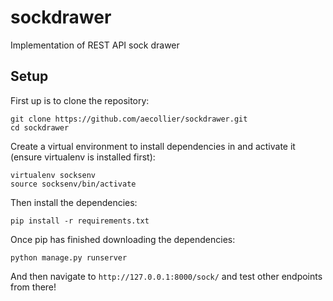 # sockdrawer
Implementation of REST API sock drawer

## Setup
First up is to clone the repository:
```
git clone https://github.com/aecollier/sockdrawer.git
cd sockdrawer
```

Create a virtual environment to install dependencies in and activate it (ensure virtualenv is installed first):
```
virtualenv socksenv
source socksenv/bin/activate
```

Then install the dependencies:
```
pip install -r requirements.txt
```

Once pip has finished downloading the dependencies:
```
python manage.py runserver
```

And then navigate to `http://127.0.0.1:8000/sock/` and test other endpoints from there!
